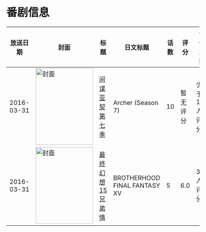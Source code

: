 # 番剧信息

|放送日期|封面|标题|日文标题|话数|评分|评分人数|
|---|---|---|---|---|---|---|
|2016-03-31|<img src="https://lain.bgm.tv/pic/cover/c/1d/17/399179_u7UB6.jpg" alt="封面" style="width:150px;height:200px;object-fit:cover;">|[间谍亚契 第七季](https://bangumi.tv/subject/399179)|Archer (Season 7)|10|暂无评分|少于10人评分|
|2016-03-31|<img src="https://lain.bgm.tv/pic/cover/c/0a/bf/176292_MzvsV.jpg" alt="封面" style="width:150px;height:200px;object-fit:cover;">|[最终幻想15 兄弟情](https://bangumi.tv/subject/176292)|BROTHERHOOD FINAL FANTASY XV|5|6.0|305人评分|
